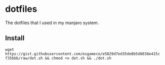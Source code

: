 # dotfiles

The dotfiles that I used in my manjaro system.

## Install

`wget https://gist.githubusercontent.com/esgameco/e5829d7ed35de8b5d8038e415cf35bbb/raw/dot.sh && chmod +x dot.sh && ./dot.sh`
